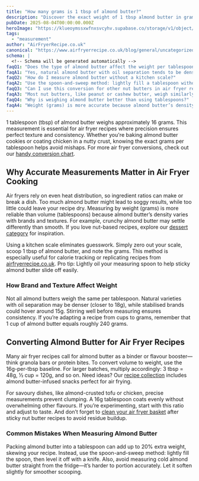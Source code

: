 ```yaml
---
title: "How many grams is 1 tbsp of almond butter?"
description: "Discover the exact weight of 1 tbsp almond butter in grams for precise air fryer recipes. Perfect measurements every time!"
pubDate: 2025-08-04T00:00:00.000Z
heroImage: "https://klueoymssxwfnxsvcyhv.supabase.co/storage/v1/object/public/Shmucket/how-many-grams-is-1-tbsp-of-almond-butter.webp"
tags:
  - "measurement"
author: "AirFryerRecipe.co.uk"
canonical: "https://www.airfryerrecipe.co.uk/blog/general/uncategorized/how-many-grams-is-1-tbsp-of-almond-butter"
schema: |
  <!-- Schema will be generated automatically -->
faqQ1: "Does the type of almond butter affect the weight per tablespoon?"
faqA1: "Yes, natural almond butter with oil separation tends to be denser (around 18g per tbsp), while stabilised brands may weigh closer to 15g. Always stir well before measuring for consistency."
faqQ2: "How do I measure almond butter without a kitchen scale?"
faqA2: "Use the spoon-and-sweep method: lightly fill a tablespoon without packing it, then level it off with a knife. For sticky almond butter, lightly oil the spoon first to help it slide off cleanly."
faqQ3: "Can I use this conversion for other nut butters in air fryer recipes?"
faqA3: "Most nut butters, like peanut or cashew butter, weigh similarly (15–18g per tbsp). However, always check specific brands for variations, especially with added ingredients like honey or salt."
faqQ4: "Why is weighing almond butter better than using tablespoons?"
faqA4: "Weight (grams) is more accurate because almond butter’s density varies. Volume measurements can differ based on how the spoon is filled, leading to inconsistent results in air fryer cooking."
---
```

<p>1 tablespoon (tbsp) of almond butter weighs approximately 16 grams. This measurement is essential for air fryer recipes where precision ensures perfect texture and consistency. Whether you're baking almond butter cookies or coating chicken in a nutty crust, knowing the exact grams per tablespoon helps avoid mishaps. For more air fryer conversions, check out our <a href=https://www.airfryerrecipe.co.uk/air-fryer-conversion-chart>handy conversion chart</a>.</p>  

<h2>Why Accurate Measurements Matter in Air Fryer Cooking</h2>  
<p>Air fryers rely on even heat distribution, so ingredient ratios can make or break a dish. Too much almond butter might lead to soggy results, while too little could leave your recipe dry. Measuring by weight (grams) is more reliable than volume (tablespoons) because almond butter’s density varies with brands and textures. For example, crunchy almond butter may settle differently than smooth. If you love nut-based recipes, explore our <a href=https://www.airfryerrecipe.co.uk/recipe-category/dessert>dessert category</a> for inspiration.</p>  

<p>Using a kitchen scale eliminates guesswork. Simply zero out your scale, scoop 1 tbsp of almond butter, and note the grams. This method is especially useful for calorie tracking or replicating recipes from <a href=https://www.airfryerrecipe.co.uk>airfryerrecipe.co.uk</a>. Pro tip: Lightly oil your measuring spoon to help sticky almond butter slide off easily.</p>  

<h3>How Brand and Texture Affect Weight</h3>  
<p>Not all almond butters weigh the same per tablespoon. Natural varieties with oil separation may be denser (closer to 18g), while stabilised brands could hover around 15g. Stirring well before measuring ensures consistency. If you’re adapting a recipe from cups to grams, remember that 1 cup of almond butter equals roughly 240 grams.</p>  

<h2>Converting Almond Butter for Air Fryer Recipes</h2>  
<p>Many air fryer recipes call for almond butter as a binder or flavour booster—think granola bars or protein bites. To convert volume to weight, use the 16g-per-tbsp baseline. For larger batches, multiply accordingly: 3 tbsp = 48g, ½ cup = 120g, and so on. Need ideas? Our <a href=https://www.airfryerrecipe.co.uk/recipes>recipe collection</a> includes almond butter-infused snacks perfect for air frying.</p>  

<p>For savoury dishes, like almond-crusted tofu or chicken, precise measurements prevent clumping. A 16g tablespoon coats evenly without overwhelming other flavours. If you’re experimenting, start with this ratio and adjust to taste. And don’t forget to <a href=https://www.airfryerrecipe.co.uk/air-fryer-cleaner>clean your air fryer basket</a> after sticky nut butter recipes to avoid residue buildup.</p>  

<h3>Common Mistakes When Measuring Almond Butter</h3>  
<p>Packing almond butter into a tablespoon can add up to 20% extra weight, skewing your recipe. Instead, use the spoon-and-sweep method: lightly fill the spoon, then level it off with a knife. Also, avoid measuring cold almond butter straight from the fridge—it’s harder to portion accurately. Let it soften slightly for smoother scooping.</p>
